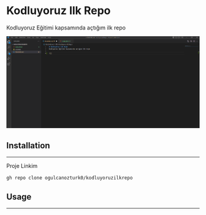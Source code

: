 # Kodluyoruz Ilk Repo
Kodluyoruz Eğitimi kapsamında açtığım ilk repo

![](ss1.jpg)

## Installation

-------
Proje Linkim

```
gh repo clone ogulcanozturk0/kodluyoruzilkrepo
```

## Usage
---
